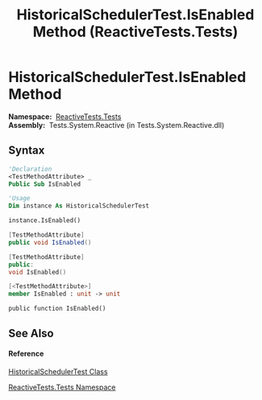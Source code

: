 ﻿---
title: HistoricalSchedulerTest.IsEnabled Method  (ReactiveTests.Tests)
TOCTitle: IsEnabled Method
ms:assetid: M:ReactiveTests.Tests.HistoricalSchedulerTest.IsEnabled
ms:mtpsurl: https://msdn.microsoft.com/en-us/library/reactivetests.tests.historicalschedulertest.isenabled(v=VS.103)
ms:contentKeyID: 36619905
ms.date: 06/28/2011
mtps_version: v=VS.103
f1_keywords:
- ReactiveTests.Tests.HistoricalSchedulerTest.IsEnabled
dev_langs:
- CSharp
- JScript
- VB
- FSharp
- c++
---

# HistoricalSchedulerTest.IsEnabled Method

**Namespace:**  [ReactiveTests.Tests](hh289046\(v=vs.103\).md)  
**Assembly:**  Tests.System.Reactive (in Tests.System.Reactive.dll)

## Syntax

``` vb
'Declaration
<TestMethodAttribute> _
Public Sub IsEnabled
```

``` vb
'Usage
Dim instance As HistoricalSchedulerTest

instance.IsEnabled()
```

``` csharp
[TestMethodAttribute]
public void IsEnabled()
```

``` c++
[TestMethodAttribute]
public:
void IsEnabled()
```

``` fsharp
[<TestMethodAttribute>]
member IsEnabled : unit -> unit 
```

``` jscript
public function IsEnabled()
```

## See Also

#### Reference

[HistoricalSchedulerTest Class](hh303804\(v=vs.103\).md)

[ReactiveTests.Tests Namespace](hh289046\(v=vs.103\).md)

